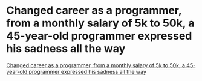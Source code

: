 # Changed career as a programmer, from a monthly salary of 5k to 50k, a 45-year-old programmer expressed his sadness all the way
[Changed career as a programmer, from a monthly salary of 5k to 50k, a 45-year-old programmer expressed his sadness all the way](https://aiwithcloud.com/2022/09/15/changed_career_as_a_programmer_from_a_monthly_salary_of_5k_to_50k_a_45_year_old_programmer_expressed_his_sadness_all_the_way/)